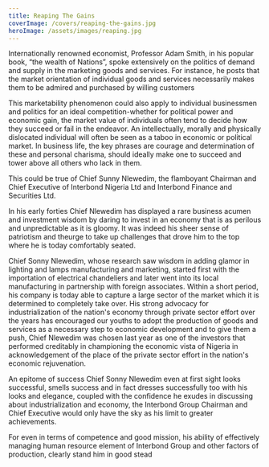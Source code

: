 ```yaml
---
title: Reaping The Gains
coverImage: /covers/reaping-the-gains.jpg
heroImage: /assets/images/reaping.jpg
---
```


Internationally renowned economist, Professor Adam Smith, in his popular book, “the wealth of Nations”, spoke extensively on the politics of demand and supply in the marketing goods and services. For instance, he posts that the market orientation of individual goods and services necessarily makes them to be admired and purchased by willing customers

This marketability phenomenon could also apply to individual businessmen and politics for an ideal competition-whether for political power and economic gain, the market value of individuals often tend to decide how they succeed or fail in the endeavor. An intellectually, morally and physically dislocated individual will often be seen as a taboo in economic or political market. In business life, the key phrases are courage and determination of these and personal charisma, should ideally make one to succeed and tower above all others who lack in them.

This could be true of Chief Sunny Nlewedim, the flamboyant Chairman and Chief Executive of Interbond Nigeria Ltd and Interbond Finance and Securities Ltd.

In his early forties Chief Nlewedim has displayed a rare business acumen and investment wisdom by daring to invest in an economy that is as perilous and unpredictable as it is gloomy. It was indeed his sheer sense of patriotism and theurge to take up challenges that drove him to the top where he is today comfortably seated.

Chief Sonny Nlewedim, whose research saw wisdom in adding glamor in lighting and lamps manufacturing and marketing, started first with the importation of electrical chandeliers and later went into its local manufacturing in partnership with foreign associates. Within a short period, his company is today able to capture a large sector of the market which it is determined to completely take over. His strong advocacy for industrialization of the nation's economy through private sector effort over the years has encouraged our youths to adopt the production of goods and services as a necessary step to economic development and to give them a push, Chief Nlewedim was chosen last year as one of the investors that performed creditably in championing the economic vista of Nigeria in acknowledgement of the place of the private sector effort in the nation's economic rejuvenation.

An epitome of success Chief Sonny Nlewedim even at first sight looks successful, smells success and in fact dresses successfully too with his looks and elegance, coupled with the confidence he exudes in discussing about industrialization and economy, the Interbond Group Chairman and Chief Executive would only have the sky as his limit to greater achievements.

For even in terms of competence and good mission, his ability of effectively managing human resource element of Interbond Group and other factors of production, clearly stand him in good stead
